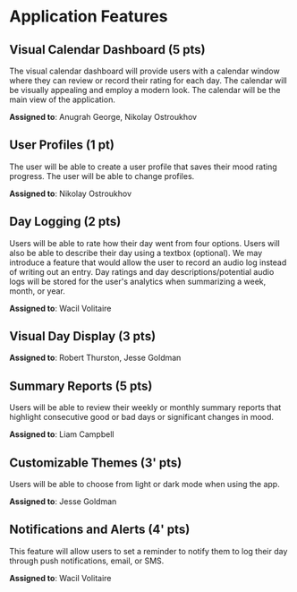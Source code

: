 # Application Features

## Visual Calendar Dashboard (5 pts)

The visual calendar dashboard will provide users with a calendar window where they can review or record their rating for each day. The calendar will be visually appealing and employ a modern look. The calendar will be the main view of the application.

**Assigned to**: Anugrah George, Nikolay Ostroukhov

## User Profiles (1 pt)

The user will be able to create a user profile that saves their mood rating progress. The user will be able to change profiles.

**Assigned to**: Nikolay Ostroukhov

## Day Logging (2 pts)

Users will be able to rate how their day went from four options. Users will also be able to describe their day using a textbox (optional). We may introduce a feature that would allow the user to record an audio log instead of writing out an entry. Day ratings and day descriptions/potential audio logs will be stored for the user's analytics when summarizing a week, month, or year. 

**Assigned to**: Wacil Volitaire

## Visual Day Display (3 pts)

**Assigned to**: Robert Thurston, Jesse Goldman

## Summary Reports (5 pts)

Users will be able to review their weekly or monthly summary reports that highlight consecutive good or bad days or significant changes in mood.

**Assigned to**: Liam Campbell

## Customizable Themes (3' pts)

Users will be able to choose from light or dark mode when using the app.

**Assigned to**: Jesse Goldman 

## Notifications and Alerts (4' pts)

This feature will allow users to set a reminder to notify them to log their day through push notifications, email, or SMS.

**Assigned to**: Wacil Volitaire

